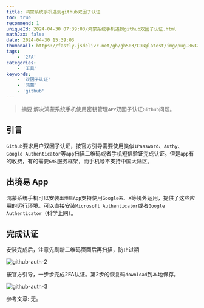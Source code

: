 ```yaml
---
title: 鸿蒙系统手机遇到github双因子认证
toc: true
recommend: 1
uniqueId: 2024-04-30 07:39:03/鸿蒙系统手机遇到github双因子认证.html
mathJax: false
date: 2024-04-30 15:39:03
thumbnail: https://fastly.jsdelivr.net/gh/gh503/CDN@latest/img/pug-8632718_1920.jpg
tags:
    - '2FA'
categories:
    - '工具'
keywords:
    - '双因子认证'
    - '鸿蒙'
    - 'github'
---
```

> 摘要
解决鸿蒙系统手机使用密钥管理`APP`双因子认证`Github`问题。
<!-- more -->
## 引言
`Github`要求用户双因子认证，按官方引导需要使用类似`1Password`、`Authy`、`Google Authenticator`等`app`扫描二维码或者手机短信验证完成认证。但是`app`有的收费，有的需要`GMS`服务框架，而手机号不支持中国大陆区。

## 出境易 App
鸿蒙系统手机可以安装`出境易App`支持使用`Google系`、`X`等境外运用，提供了这些应用的运行环境。可以直接安装`Microsoft Authenticator`或者`Google Authenticator`（科学上网）。

## 完成认证

安装完成后，注意先刷新二维码页面后再扫描，防止过期

![github-auth-2](https://fastly.jsdelivr.net/gh/gh503/CDN@latest/shotimg/2fa-auth-2.png)

按官方引导，一步步完成2FA认证。第2步的恢复码`download`到本地保存。

![github-auth-3](https://fastly.jsdelivr.net/gh/gh503/CDN@latest/shotimg/2fa-auth-3.png)

参考文章:
无。
